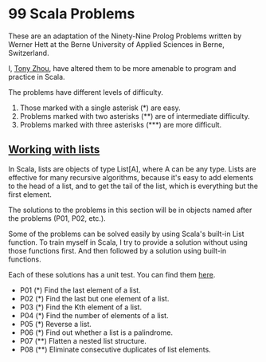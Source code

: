 # 99 Scala Problems

These are an adaptation of the Ninety-Nine Prolog Problems written by Werner Hett at the Berne University of Applied Sciences in Berne, Switzerland.

I, [Tony Zhou](https://www.linkedin.com/in/tonyzhou), have altered them to be more amenable to program and practice in Scala.

The problems have different levels of difficulty.

1. Those marked with a single asterisk (*) are easy.
2. Problems marked with two asterisks (**) are of intermediate difficulty.
3. Problems marked with three asterisks (***) are more difficult.


## [Working with lists](https://github.com/zjt1114/scala99/tree/master/src/main/scala/list)

In Scala, lists are objects of type List[A], where A can be any type. 
Lists are effective for many recursive algorithms, because it's easy to add elements to the head of a list, 
and to get the tail of the list, which is everything but the first element.

The solutions to the problems in this section will be in objects named after the problems (P01, P02, etc.).

Some of the problems can be solved easily by using Scala's built-in List function.
To train myself in Scala, I try to provide a solution without using those functions first.
And then followed by a solution using built-in functions.

Each of these solutions has a unit test. 
You can find them [here](https://github.com/zjt1114/scala99/tree/master/src/test/scala/list).

* P01 (*) Find the last element of a list.
* P02 (*) Find the last but one element of a list.
* P03 (*) Find the Kth element of a list.
* P04 (*) Find the number of elements of a list.
* P05 (*) Reverse a list.
* P06 (*) Find out whether a list is a palindrome.
* P07 (**) Flatten a nested list structure.
* P08 (**) Eliminate consecutive duplicates of list elements.

